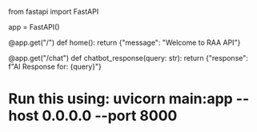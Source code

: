 from fastapi import FastAPI

app = FastAPI()

@app.get("/")
def home():
    return {"message": "Welcome to RAA API"}

@app.get("/chat")
def chatbot_response(query: str):
    return {"response": f"AI Response for: {query}"}

# Run this using: uvicorn main:app --host 0.0.0.0 --port 8000
